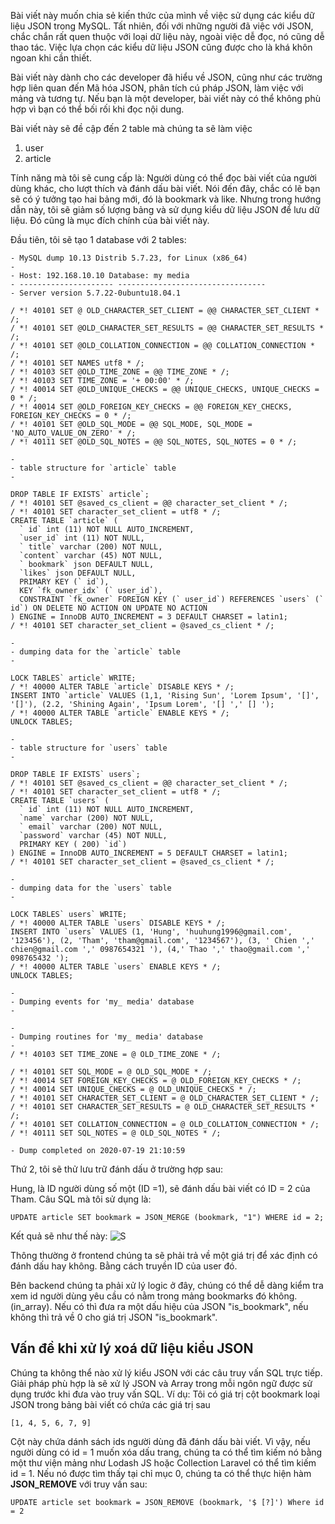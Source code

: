 Bài viết này muốn chia sẻ kiến thức của mình về việc sử dụng các kiểu dữ liệu JSON trong MySQL. 
Tất nhiên, đối với những người đã việc với JSON, chắc chắn rất quen thuộc với loại dữ liệu này, ngoài việc dễ đọc, nó cũng dễ thao tác. 
Việc lựa chọn các kiểu dữ liệu JSON cũng được cho là khá khôn ngoan khi cần thiết. 

Bài viết này dành cho các developer đã hiểu về JSON, cũng như các trường hợp liên quan đến Mã hóa JSON, phân tích cú pháp JSON, làm việc với mảng và tương tự. 
Nếu bạn là một developer, bài viết này có thể không phù hợp vì bạn có thể bối rối khi đọc nội dung.

Bài viết này sẽ đề cập đến 2 table mà chúng ta sẽ làm việc
1. user
2. article

Tính năng mà tôi sẽ cung cấp là: Người dùng có thể đọc bài viết của người dùng khác, cho lượt thích và đánh dấu bài viết.
Nói đến đây, chắc có lẽ bạn sẽ có ý tưởng tạo hai bảng mới, đó là bookmark và like. 
Nhưng trong hướng dẫn này, tôi sẽ giảm số lượng bảng và sử dụng kiểu dữ liệu JSON để lưu dữ liệu. Đó cũng là mục đích chính của bài viết này.

Đầu tiên, tôi sẽ tạo 1 database với 2 tables:

```
- MySQL dump 10.13 Distrib 5.7.23, for Linux (x86_64) 
- 
- Host: 192.168.10.10 Database: my media 
- --------------------- --------------------------------- 
- Server version 5.7.22-0ubuntu18.04.1 

/ *! 40101 SET @ OLD_CHARACTER_SET_CLIENT = @@ CHARACTER_SET_CLIENT * /; 
/ *! 40101 SET @OLD_CHARACTER_SET_RESULTS = @@ CHARACTER_SET_RESULTS * /; 
/ *! 40101 SET @OLD_COLLATION_CONNECTION = @@ COLLATION_CONNECTION * /; 
/ *! 40101 SET NAMES utf8 * /; 
/ *! 40103 SET @OLD_TIME_ZONE = @@ TIME_ZONE * /; 
/ *! 40103 SET TIME_ZONE = '+ 00:00' * /; 
/ *! 40014 SET @OLD_UNIQUE_CHECKS = @@ UNIQUE_CHECKS, UNIQUE_CHECKS = 0 * /; 
/ *! 40014 SET @OLD_FOREIGN_KEY_CHECKS = @@ FOREIGN_KEY_CHECKS, FOREIGN_KEY_CHECKS = 0 * /;
/ *! 40101 SET @OLD_SQL_MODE = @@ SQL_MODE, SQL_MODE = 'NO_AUTO_VALUE_ON_ZERO' * /; 
/ *! 40111 SET @OLD_SQL_NOTES = @@ SQL_NOTES, SQL_NOTES = 0 * /; 

- 
- table structure for `article` table 
- 

DROP TABLE IF EXISTS` article`; 
/ *! 40101 SET @saved_cs_client = @@ character_set_client * /; 
/ *! 40101 SET character_set_client = utf8 * /; 
CREATE TABLE `article` ( 
  ` id` int (11) NOT NULL AUTO_INCREMENT, 
  `user_id` int (11) NOT NULL, 
  ` title` varchar (200) NOT NULL, 
  `content` varchar (45) NOT NULL, 
  ` bookmark` json DEFAULT NULL, 
  `likes` json DEFAULT NULL, 
  PRIMARY KEY (` id`), 
  KEY `fk_owner_idx` (` user_id`),
  CONSTRAINT `fk_owner` FOREIGN KEY (` user_id`) REFERENCES `users` (` id`) ON DELETE NO ACTION ON UPDATE NO ACTION 
) ENGINE = InnoDB AUTO_INCREMENT = 3 DEFAULT CHARSET = latin1; 
/ *! 40101 SET character_set_client = @saved_cs_client * /; 

- 
- dumping data for the `article` table 
- 

LOCK TABLES` article` WRITE; 
/ *! 40000 ALTER TABLE `article` DISABLE KEYS * /; 
INSERT INTO `article` VALUES (1,1, 'Rising Sun', 'Lorem Ipsum', '[]', '[]'), (2.2, 'Shining Again', 'Ipsum Lorem', '[] ',' [] '); 
/ *! 40000 ALTER TABLE `article` ENABLE KEYS * /; 
UNLOCK TABLES; 

- 
- table structure for `users` table 
- 

DROP TABLE IF EXISTS` users`;
/ *! 40101 SET @saved_cs_client = @@ character_set_client * /; 
/ *! 40101 SET character_set_client = utf8 * /; 
CREATE TABLE `users` ( 
  ` id` int (11) NOT NULL AUTO_INCREMENT, 
  `name` varchar (200) NOT NULL, 
  ` email` varchar (200) NOT NULL, 
  `password` varchar (45) NOT NULL, 
  PRIMARY KEY ( 200) `id`) 
) ENGINE = InnoDB AUTO_INCREMENT = 5 DEFAULT CHARSET = latin1; 
/ *! 40101 SET character_set_client = @saved_cs_client * /; 

- 
- dumping data for the `users` table 
- 

LOCK TABLES` users` WRITE; 
/ *! 40000 ALTER TABLE `users` DISABLE KEYS * /;
INSERT INTO `users` VALUES (1, 'Hung', 'huuhung1996@gmail.com', '123456'), (2, 'Tham', 'tham@gmail.com', '1234567'), (3, ' Chien ',' chien@gmail.com ',' 0987654321 '), (4,' Thao ',' thao@gmail.com ',' 098765432 '); 
/ *! 40000 ALTER TABLE `users` ENABLE KEYS * /; 
UNLOCK TABLES; 

- 
- Dumping events for 'my_ media' database 
- 

- 
- Dumping routines for 'my_ media' database 
- 
/ *! 40103 SET TIME_ZONE = @ OLD_TIME_ZONE * /; 

/ *! 40101 SET SQL_MODE = @ OLD_SQL_MODE * /; 
/ *! 40014 SET FOREIGN_KEY_CHECKS = @ OLD_FOREIGN_KEY_CHECKS * /; 
/ *! 40014 SET UNIQUE_CHECKS = @ OLD_UNIQUE_CHECKS * /; 
/ *! 40101 SET CHARACTER_SET_CLIENT = @ OLD_CHARACTER_SET_CLIENT * /; 
/ *! 40101 SET CHARACTER_SET_RESULTS = @ OLD_CHARACTER_SET_RESULTS * /;
/ *! 40101 SET COLLATION_CONNECTION = @ OLD_COLLATION_CONNECTION * /; 
/ *! 40111 SET SQL_NOTES = @ OLD_SQL_NOTES * /; 

- Dump completed on 2020-07-19 21:10:59
```

Thứ 2, tôi sẽ thử lưu trữ đánh dấu ở trường hợp sau:

Hung, là ID người dùng số một (ID =1), sẽ đánh dấu bài viết có ID = 2 của Tham.
Câu SQL mà tôi sử dụng là:
```
UPDATE article SET bookmark = JSON_MERGE (bookmark, "1") WHERE id = 2;
```

Kết quả sẽ như thế này:
![S](https://i.imgur.com/QXrcU8C.png)

Thông thường ở frontend chúng ta sẽ phải trả về một giá trị để xác định có đánh dấu hay không. Bằng cách truyền ID của user đó.

Bên backend chúng ta phải xử lý logic ở đây, chúng có thể dễ dàng kiểm tra xem id người dùng yêu cầu có nằm trong mảng bookmarks đó không. (in_array). Nếu có thì đưa ra một dấu hiệu của JSON "is_bookmark", nếu không thì trả về 0 cho giá trị JSON "is_bookmark".

## Vấn đề khi xử lý xoá dữ liệu kiểu JSON

Chúng ta không thể nào xử lý kiểu JSON với các câu truy vấn SQL trực tiếp. 
Giải pháp phù hợp là sẽ xử lý JSON và Array trong mỗi ngôn ngữ được sử dụng trước khi đưa vào truy vấn SQL.
Ví dụ: Tôi có giá trị cột bookmark loại JSON trong bảng bài viết có chứa các giá trị sau

``` [1, 4, 5, 6, 7, 9] ```

Cột này chứa dánh sách ids người dùng đã đánh dấu bài viết. Vì vậy, nếu người dùng có id = 1 muốn xóa dấu trang, chúng ta có thể tìm kiếm nó bằng một thư viện mảng như Lodash JS hoặc Collection Laravel có thể tìm kiếm id = 1. Nếu nó được tìm thấy tại chỉ mục 0, chúng ta có thể thực hiện hàm **JSON_REMOVE** với truy vấn sau:

```UPDATE article set bookmark = JSON_REMOVE (bookmark, '$ [?]') Where id = 2 ```

